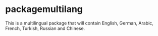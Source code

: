 # packagemultilang
This is a multilingual package that will contain English, German, Arabic, French, Turkish, Russian and Chinese.
